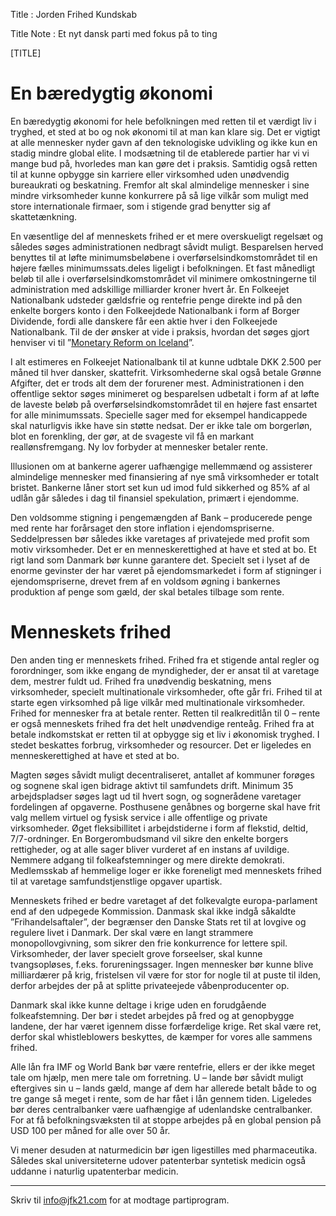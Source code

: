 Title       : Jorden Frihed Kundskab 

Title Note  : Et nyt dansk parti med fokus på to ting

[TITLE]



# En bæredygtig økonomi

En bæredygtig økonomi for hele befolkningen med retten til et værdigt liv i tryghed, et sted at bo og nok økonomi til at man kan klare sig. Det er vigtigt at alle mennesker nyder gavn af den teknologiske udvikling og ikke kun en stadig mindre global elite. I modsætning til de etablerede partier har vi vi mange bud på, hvorledes man kan gøre det i praksis. Samtidig også retten til at kunne opbygge sin karriere eller virksomhed uden unødvendig bureaukrati og beskatning. Fremfor alt skal almindelige mennesker i sine mindre virksomheder kunne konkurrere på så lige vilkår som muligt med store internationale firmaer, som i stigende grad benytter sig af skattetænkning. 

En væsentlige del af menneskets frihed er et mere overskueligt regelsæt og således søges administrationen nedbragt såvidt muligt. Besparelsen herved benyttes til at løfte minimumsbeløbene i overførselsindkomstområdet til en højere fælles minimumssats.deles ligeligt i befolkningen. Et fast månedligt beløb til alle i overførselsindkomstområdet vil minimere omkostningerne til administration med adskillige milliarder kroner hvert år. En Folkeejet Nationalbank udsteder gældsfrie og rentefrie penge direkte ind på den enkelte borgers konto i den Folkeejdede Nationalbank i form af Borger Dividende, fordi alle danskere får een aktie hver i den Folkeejede Nationalbank. Til de der ønsker at vide i praksis, hvordan det søges gjort henviser vi til ”[Monetary Reform on Iceland](https://www.forsaetisraduneyti.is/media/Skyrslur/monetary-reform.pdf)”. 

I alt estimeres en Folkeejet Nationalbank til at kunne udbtale DKK 2.500 per måned til hver dansker, skattefrit. Virksomhederne skal også betale Grønne Afgifter, det er trods alt dem der forurener mest. Administrationen i den offentlige sektor søges minimeret og besparelsen udbetalt i form af at løfte de laveste beløb på overførselsindkomstområdet til en højere fast ensartet for alle minimumssats. Specielle sager med for eksempel handicappede skal naturligvis ikke have sin støtte nedsat. Der er ikke tale om borgerløn, blot en forenkling, der gør, at de svageste vil få en markant reallønsfremgang. Ny lov forbyder at mennesker betaler rente. 

Illusionen om at bankerne agerer uafhængige mellemmænd og assisterer almindelige mennesker med finansiering af nye små virksomheder er totalt bristet. Bankerne låner stort set kun ud imod fuld sikkerhed og 85% af al udlån går således i dag til finansiel spekulation, primært i ejendomme.  

Den voldsomme stigning i pengemængden af Bank – producerede penge med rente har forårsaget den store inflation i ejendomspriserne. Seddelpressen bør således ikke varetages af privatejede med profit som motiv virksomheder. Det er en menneskerettighed at have et sted at bo. Et rigt land som Danmark bør kunne garantere det. Specielt set i lyset af de enorme gevinster der har været på ejendomsmarkedet i form af stigninger i ejendomspriserne, drevet frem af en voldsom øgning i bankernes produktion af penge som gæld, der skal betales tilbage som rente. 



# Menneskets frihed

Den anden ting er menneskets frihed. Frihed fra et stigende antal regler og forordninger, som ikke engang de myndigheder, der er ansat til at varetage dem, mestrer fuldt ud. Frihed fra unødvendig beskatning, mens virksomheder, specielt multinationale virksomheder, ofte går fri. Frihed til at starte egen virksomhed på lige vilkår med multinationale virksomheder. Frihed for mennesker fra at betale renter. Retten til realkreditlån til 0 – rente er også menneskets frihed fra det helt unødvendige renteåg. Frihed fra at betale indkomstskat er retten til at opbygge sig et liv i økonomisk tryghed. I stedet beskattes forbrug, virksomheder og resourcer. Det er ligeledes en menneskerettighed at have et sted at bo. 

Magten søges såvidt muligt decentraliseret, antallet af kommuner forøges og sognene skal igen bidrage aktivt til samfundets drift. Minimum 35 arbejdspladser søges lagt ud til hvert sogn, og sognerådene varetager fordelingen af opgaverne. Posthusene genåbnes og borgerne skal have frit valg mellem virtuel og fysisk service i alle offentlige og private virksomheder. Øget fleksibillitet i arbejdstiderne i form af flekstid, deltid, 7/7-ordninger. En Borgerombudsmand vil sikre den enkelte borgers rettigheder, og at alle sager bliver vurderet af en instans af uvildige. Nemmere adgang til folkeafstemninger og mere direkte demokrati. Medlemsskab af hemmelige loger er ikke foreneligt med menneskets frihed til at varetage samfundstjenstlige opgaver upartisk. 

Menneskets frihed er bedre varetaget af det folkevalgte europa-parlament end af den udpegede Kommission. Danmask skal ikke indgå såkaldte ”Frihandelsaftaler”, der begrænser den Danske Stats ret til at lovgive og regulere livet i Danmark. Der skal være en langt strammere monopollovgivning, som sikrer den frie konkurrence for lettere spil. Virksomheder, der laver specielt grove forseelser, skal kunne tvangsopløses, f.eks. forureningssager. Ingen mennesker bør kunne blive milliardærer på krig, fristelsen vil være for stor for nogle til at puste til ilden, derfor arbejdes der på at splitte privateejede våbenproducenter op. 

Danmark skal ikke kunne deltage i krige uden en forudgående folkeafstemning. Der bør i stedet arbejdes på fred og at genopbygge landene, der har været igennem disse forfærdelige krige.  Ret skal være ret, derfor skal whistleblowers beskyttes, de kæmper for vores alle sammens frihed. 

Alle lån fra IMF og World Bank bør være rentefrie, ellers er der ikke meget tale om hjælp, men mere tale om forretning. U – lande bør såvidt muligt eftergives sin u – lands gæld, mange af dem har allerede betalt både to og tre gange så meget i rente, som de har fået i lån gennem tiden. Ligeledes bør deres centralbanker være uafhængige af udenlandske centralbanker. For at få befolkningsvæksten til at stoppe arbejdes på en global pension på USD 100 per måned for alle over 50 år. 

Vi mener desuden at naturmedicin bør igen ligestilles med pharmaceutika. Således skal universiteterne udover patenterbar syntetisk medicin også uddanne i naturlig upatenterbar medicin. 


----

Skriv til info@jfk21.com for at modtage partiprogram.
